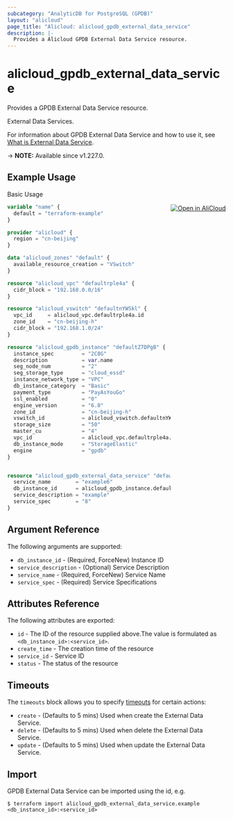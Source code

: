 ```yaml
---
subcategory: "AnalyticDB for PostgreSQL (GPDB)"
layout: "alicloud"
page_title: "Alicloud: alicloud_gpdb_external_data_service"
description: |-
  Provides a Alicloud GPDB External Data Service resource.
---
```


# alicloud_gpdb_external_data_service

Provides a GPDB External Data Service resource.

External Data Services.

For information about GPDB External Data Service and how to use it, see [What is External Data Service](https://www.alibabacloud.com/help/en/).

-> **NOTE:** Available since v1.227.0.

## Example Usage
<div class="oics-button" style="float: right;margin: 0 0 -40px 0;">
  <a href="https://api.aliyun.com/api-tools/terraform?resource=alicloud_gpdb_external_data_service&exampleId=9e880330-16bc-83f6-1631-78a9a94b16f8b5aba08e&activeTab=example&spm=docs.r.gpdb_external_data_service.0.9e88033016" target="_blank">
    <img alt="Open in AliCloud" src="https://img.alicdn.com/imgextra/i1/O1CN01hjjqXv1uYUlY56FyX_!!6000000006049-55-tps-254-36.svg" style="max-height: 44px; margin: 32px auto; max-width: 100%;">
  </a>
</div>

Basic Usage

```terraform
variable "name" {
  default = "terraform-example"
}

provider "alicloud" {
  region = "cn-beijing"
}

data "alicloud_zones" "default" {
  available_resource_creation = "VSwitch"
}

resource "alicloud_vpc" "defaultrple4a" {
  cidr_block = "192.168.0.0/16"
}

resource "alicloud_vswitch" "defaultnYWSkl" {
  vpc_id     = alicloud_vpc.defaultrple4a.id
  zone_id    = "cn-beijing-h"
  cidr_block = "192.168.1.0/24"
}

resource "alicloud_gpdb_instance" "defaultZ7DPgB" {
  instance_spec         = "2C8G"
  description           = var.name
  seg_node_num          = "2"
  seg_storage_type      = "cloud_essd"
  instance_network_type = "VPC"
  db_instance_category  = "Basic"
  payment_type          = "PayAsYouGo"
  ssl_enabled           = "0"
  engine_version        = "6.0"
  zone_id               = "cn-beijing-h"
  vswitch_id            = alicloud_vswitch.defaultnYWSkl.id
  storage_size          = "50"
  master_cu             = "4"
  vpc_id                = alicloud_vpc.defaultrple4a.id
  db_instance_mode      = "StorageElastic"
  engine                = "gpdb"
}


resource "alicloud_gpdb_external_data_service" "default" {
  service_name        = "example6"
  db_instance_id      = alicloud_gpdb_instance.defaultZ7DPgB.id
  service_description = "example"
  service_spec        = "8"
}
```

## Argument Reference

The following arguments are supported:
* `db_instance_id` - (Required, ForceNew) Instance ID
* `service_description` - (Optional) Service Description
* `service_name` - (Required, ForceNew) Service Name
* `service_spec` - (Required) Service Specifications

## Attributes Reference

The following attributes are exported:
* `id` - The ID of the resource supplied above.The value is formulated as `<db_instance_id>:<service_id>`.
* `create_time` - The creation time of the resource
* `service_id` - Service ID
* `status` - The status of the resource

## Timeouts

The `timeouts` block allows you to specify [timeouts](https://www.terraform.io/docs/configuration-0-11/resources.html#timeouts) for certain actions:
* `create` - (Defaults to 5 mins) Used when create the External Data Service.
* `delete` - (Defaults to 5 mins) Used when delete the External Data Service.
* `update` - (Defaults to 5 mins) Used when update the External Data Service.

## Import

GPDB External Data Service can be imported using the id, e.g.

```shell
$ terraform import alicloud_gpdb_external_data_service.example <db_instance_id>:<service_id>
```
